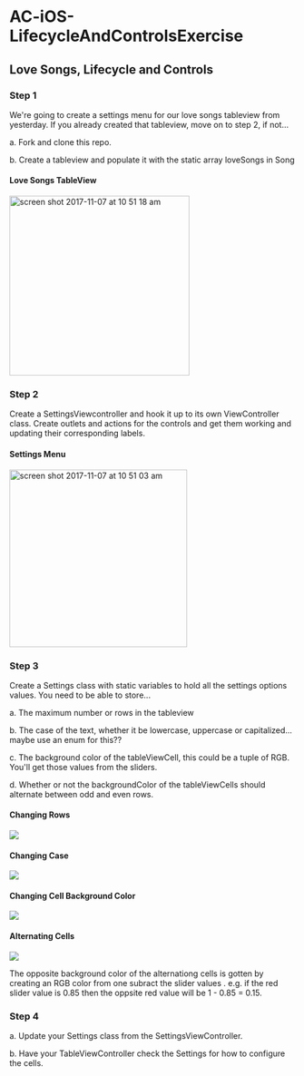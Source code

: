 # AC-iOS-LifecycleAndControlsExercise

## Love Songs, Lifecycle and Controls

### Step 1

We're going to create a settings menu for our love songs tableview from yesterday. If you already created that tableview, move on to step 2, if not...

a. Fork and clone this repo.

b. Create a tableview and populate it with the static array loveSongs in Song


#### Love Songs TableView

<img width="317" alt="screen shot 2017-11-07 at 10 51 18 am" src="https://user-images.githubusercontent.com/20875592/32502820-c35ae546-c3a9-11e7-8b5c-f8844c897641.png">


### Step 2

Create a SettingsViewcontroller and hook it up to its own ViewController class.
Create outlets and actions for the controls and get them working and updating their corresponding labels.

#### Settings Menu

<img width="313" alt="screen shot 2017-11-07 at 10 51 03 am" src="https://user-images.githubusercontent.com/20875592/32502824-c5549b1c-c3a9-11e7-9973-b3d292c36949.png">


### Step 3 

Create a Settings class with static variables to hold all the settings options values. You need to be able to store...

a. The maximum number or rows in the tableview

b. The case of the text, whether it be lowercase, uppercase or capitalized... maybe use an enum for this??

c. The background color of the tableViewCell, this could be a tuple of RGB. You'll get those values from the sliders.

d. Whether or not the backgroundColor of the tableViewCells should alternate between odd and even rows.


#### Changing Rows

![](https://media.giphy.com/media/l2QDPPoG31zlaofWU/giphy.gif)


#### Changing Case

![](https://media.giphy.com/media/26u409FvcHo3Q78nC/giphy.gif)


#### Changing Cell Background Color

![](https://media.giphy.com/media/l2QE06HoonGr93gYw/giphy.gif)


#### Alternating Cells

![](https://media.giphy.com/media/26u4ehO091lp0J1QI/giphy.gif)

The opposite background color of the alternationg cells is gotten by creating an RGB color from one subract the slider values .  e.g. if the red slider value is 0.85 then the oppsite red value will be 1 - 0.85 = 0.15.


### Step 4

a. Update your Settings class from the SettingsViewController.

b. Have your TableViewController check the Settings for how to configure the cells.
